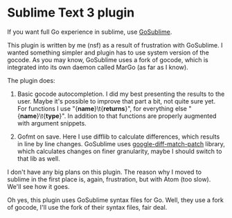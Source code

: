 # Sublime Text 3 plugin

If you want full Go experience in sublime, use [GoSublime](https://github.com/DisposaBoy/GoSublime).

This plugin is written by me (nsf) as a result of frustration with GoSublime. I wanted something simpler and plugin has to use system version of the gocode. As you may know, GoSublime uses a fork of gocode, which is integrated into its own daemon called MarGo (as far as I know).

The plugin does:

1. Basic gocode autocompletion. I did my best presenting the results to the user. Maybe it's possible to improve that part a bit, not quite sure yet. For functions I use "{**name**}\t{**returns**}", for everything else "{**name**}\t{**type**}". In addition to that functions are properly augmented with argument snippets.

2. Gofmt on save. Here I use difflib to calculate differences, which results in line by line changes. GoSublime uses [google-diff-match-patch](https://code.google.com/archive/p/google-diff-match-patch/) library, which calculates changes on finer granularity, maybe I should switch to that lib as well.

I don't have any big plans on this plugin. The reason why I moved to sublime in the first place is, again, frustration, but with Atom (too slow). We'll see how it goes.

Oh yes, this plugin uses GoSublime syntax files for Go. Well, they use a fork of gocode, I'll use the fork of their syntax files, fair deal.
